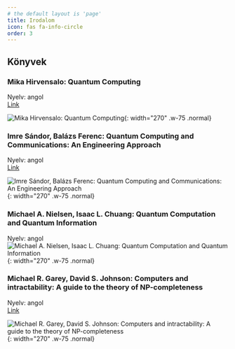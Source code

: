 ```yaml
---
# the default layout is 'page'
title: Irodalom
icon: fas fa-info-circle
order: 3
---
```


## Könyvek

### Mika Hirvensalo: Quantum Computing

Nyelv: angol  
[Link](https://link.springer.com/book/10.1007/978-3-662-09636-9)

![Mika Hirvensalo: Quantum Computing](https://media.springernature.com/w306/springer-static/cover-hires/book/978-3-662-09636-9){: width="270" .w-75 .normal}

### Imre Sándor, Balázs Ferenc: Quantum Computing and Communications: An Engineering Approach

Nyelv: angol  
[Link](https://www.wiley.com/en-us/Quantum+Computing+and+Communications%3A+An+Engineering+Approach-p-9780470869024)

![Imre Sándor, Balázs Ferenc: Quantum Computing and Communications: An Engineering Approach](https://media.wiley.com/product_data/coverImage300/2X/04708690/047086902X.jpg){: width="270" .w-75 .normal}

### Michael A. Nielsen, Isaac L. Chuang: Quantum Computation and Quantum Information

Nyelv: angol  
![Michael A. Nielsen, Isaac L. Chuang: Quantum Computation and Quantum Information](https://images-na.ssl-images-amazon.com/images/I/71zJlN985cL.jpg){: width="270" .w-75 .normal}

### Michael R. Garey, David S. Johnson: Computers and intractability: A guide to the theory of NP-completeness

Nyelv: angol  
[Link](https://www.amazon.com/Computers-intractability-NP-completeness-mathematical-sciences-dp-0716710447/dp/0716710447/)

![Michael R. Garey, David S. Johnson: Computers and intractability: A guide to the theory of NP-completeness](https://images-na.ssl-images-amazon.com/images/I/41ifUsuht4L._SX331_BO1,204,203,200_.jpg){: width="270" .w-75 .normal}
